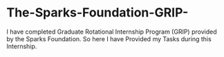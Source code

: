 # The-Sparks-Foundation-GRIP-

I have completed Graduate Rotational Internship Program (GRIP) provided by the Sparks Foundation.
So here I have Provided my Tasks during this Internship.
